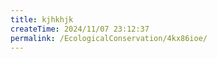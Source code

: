 ```yaml
---
title: kjhkhjk
createTime: 2024/11/07 23:12:37
permalink: /EcologicalConservation/4kx86ioe/
---
```

